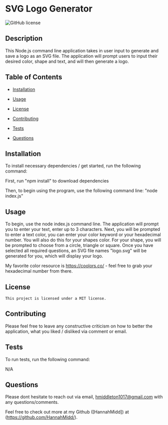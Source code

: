 # SVG Logo Generator
  ![GitHub license](https://img.shields.io/badge/license-MIT-blue.svg)
  
  ## Description
  
  This Node.js command line application takes in user input to generate and save a logo as an SVG file. The application will prompt users to input their desired color, shape and text, and will then generate a logo.

## Table of Contents 

* [Installation](#installation)

* [Usage](#usage)

* [License](#license)

* [Contributing](#Contributions)

* [Tests](#test)

* [Questions](#questions)

## Installation

To install necessary dependencies / get started, run the following command:

First, run "npm install" to download dependencies


Then, to begin using the program, use the following command line: "node index.js"


## Usage

To begin, use the node index.js command line. The application will prompt you to enter your text, enter up to 3 characters. Next, you will be prompted to enter a text color, you can enter your color keyword or your hexadecimal number. You will also do this for your shapes color. For your shape, you will be prompted to choose from a circle, triangle or square. Once you have selected all required questions, an SVG file names "logo.svg" will be generated for you, which will display your logo.

My favorite color resource is https://coolors.co/ - feel free to grab your hexadecimal number from there. 

## License

    This project is licensed under a MIT license.
  
## Contributing

Please feel free to leave any constructive criticism on how to better the application, what you liked / disliked via comment or email. 

## Tests

To run tests, run the following command:


N/A


## Questions

Please dont hesitate to reach out via email, hmiddleton1017@gmail.com with any questions/comments.

Feel free to check out more at my Github ([HannahMidd]) at 
(https://github.com/HannahMidd/).

